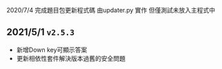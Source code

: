 2020/7/4
完成題目包更新程式碼 由updater.py 實作
但僅測試未放入主程式中

## 2021/5/1 `v2.5.3`
- 新增Down key可顯示答案
- 更新相依性套件解決版本過舊的安全問題